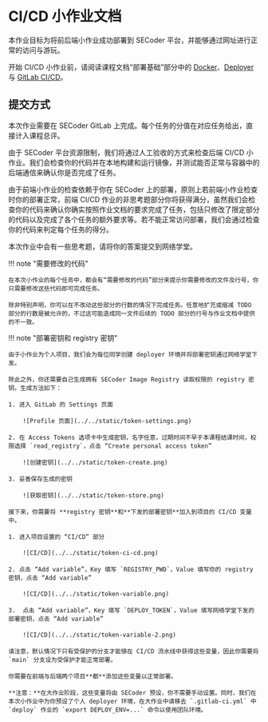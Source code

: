 # CI/CD 小作业文档

本作业目标为将前后端小作业成功部署到 SECoder 平台，并能够通过网址进行正常的访问与游玩。

开始 CI/CD 小作业前，请阅读课程文档“部署基础”部分中的 [Docker](../../deploy/docker)、[Deployer](../../deploy/deployer) 与 [GitLab CI/CD](../../deploy/gitlab-ci)。

## 提交方式

本次作业需要在 SECoder GitLab 上完成。每个任务的分值在对应任务给出，直接计入课程总评。

由于 SECoder 平台资源限制，我们将通过人工验收的方式来检查后端 CI/CD 小作业。我们会检查你的代码并在本地构建和运行镜像，并测试能否正常与容器中的后端通信来确认你是否完成了任务。

由于前端小作业的检查依赖于你在 SECoder 上的部署，原则上若前端小作业检查时你的部署正常，前端 CI/CD 作业的非思考题部分你将获得满分，虽然我们会检查你的代码来确认你确实按照作业文档的要求完成了任务，包括只修改了限定部分的代码以及完成了各个任务的额外要求等。若不能正常访问部署，我们会通过检查你的代码来判定每个任务的得分。

本次作业中会有一些思考题，请将你的答案提交到网络学堂。

!!! note "需要修改的代码"

    在本次小作业的每个任务中，都会有“需要修改的代码”部分来提示你需要修改的文件及行号，你只需要修改这些代码即可完成任务。

    除非特别声明，你可以在不改动这些部分的行数的情况下完成任务。任意地扩充或缩减 TODO 部分的行数是被允许的，不过这可能造成同一文件后续的 TODO 部分的行号与作业文档中提供的不一致。

!!! note "部署密钥和 registry 密钥"

    由于小作业为个人项目，我们会为每位同学创建 deployer 环境并将部署密钥通过网络学堂下发。
    
    除此之外，你还需要自己生成拥有 SECoder Image Registry 读取权限的 registry 密钥。生成方法如下：

    1. 进入 GitLab 的 Settings 页面

        ![Profile 页面](../../static/token-settings.png)

    2. 在 Access Tokens 选项卡中生成密钥，名字任意，过期时间不早于本课程结课时间，权限选择 `read_registry`，点击 “Create personal access token”

        ![创建密钥](../../static/token-create.png)

    3. 妥善保存生成的密钥

        ![获取密钥](../../static/token-store.png)

    接下来，你需要将 **registry 密钥**和**下发的部署密钥**加入到项目的 CI/CD 变量中。

    1. 进入项目设置的 “CI/CD” 部分

        ![CI/CD](../../static/token-ci-cd.png)

    2. 点击 “Add variable”，Key 填写 `REGISTRY_PWD`，Value 填写你的 registry 密钥，点击 “Add variable”

        ![CI/CD](../../static/token-variable.png)

    3.  点击 “Add variable”，Key 填写 `DEPLOY_TOKEN`，Value 填写网络学堂下发的部署密钥，点击 “Add variable”

        ![CI/CD](../../static/token-variable-2.png)

    请注意，默认情况下只有受保护的分支才能够在 CI/CD 流水线中获得这些变量，因此你需要将 `main` 分支设为受保护才能正常部署。

    你需要在前端与后端两个项目**都**添加这些变量以正常部署。
    
    **注意：**在大作业阶段，这些变量将由 SECoder 预设，你不需要手动设置。同时，我们在本次小作业中为你预设了个人 deployer 环境，在大作业中请移去 `.gitlab-ci.yml` 中 `deploy` 作业的 `export DEPLOY_ENV=...` 命令以使用团队环境。